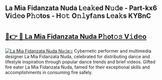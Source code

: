 ## La Mia Fidanzata Nuda L𝚎a𝚔ed N𝚞𝚍e - Part-kx6 Vi𝚍𝚎o P𝚑𝚘tos - H𝚘𝚝 O𝚗𝚕yf𝚊ns L𝚎a𝚔s KYBnC

# <h2><a href="http://kfc632.oniu.top/?m=La+Mia+Fidanzata+Nuda">🔗👉 🔴 La Mia Fidanzata Nuda P𝚑ot𝚘𝚜 V𝚒d𝚎o</a></h2>

[![La Mia Fidanzata Nuda Nu𝚍e𝚜](https://i.imgur.com/0qMVB7G.gif)](http://kfc632.oniu.top/?m=La+Mia+Fidanzata+Nuda)
Cybernetic performer and multimedia designer La Mia Fidanzata Nuda, celebrated for distributing dance and lifestyle inspiration through popular dance trends and brief videos. Gifted fire eater La Mia Fidanzata Nuda, famed for their exceptional skills and accomplishments in consuming fire safely.  
